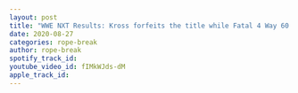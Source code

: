 ```yaml
---
layout: post
title: "WWE NXT Results: Kross forfeits the title while Fatal 4 Way 60 minute Iron Man match is Announced"
date: 2020-08-27
categories: rope-break
author: rope-break
spotify_track_id: 
youtube_video_id: fIMkWJds-dM
apple_track_id: 
---
```

